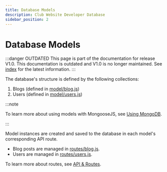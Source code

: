 ```yaml
---
title: Database Models
description: Club Website Developer Database
sidebar_position: 2
---
```


# Database Models

:::danger OUTDATED
This page is part of the documentation for release V1.0. This documentation is outdated and V1.0 is no longer maintained. See [index](/docs/website/) for the latest information.
:::

The database's structure is defined by the following collections:
1. Blogs (defined in [model/blog.js](https://github.com/ufosc/Club_Website_2/blob/main/model/blog.js))
2. Users (defined in [model/users.js](https://github.com/ufosc/Club_Website_2/blob/main/model/users.js))

:::note

To learn more about using models with MongooseJS, see [Using MongoDB](/docs/website/legacy/Developers/Databases/mongodb).

:::

Model instances are created and saved to the database in each model's corresponding API route.
* Blog posts are managed in [routes/blog.js](https://github.com/ufosc/Club_Website_2/blob/main/routes/blog.js).
* Users are managed in [routes/users.js](https://github.com/ufosc/Club_Website_2/blob/main/routes/users.js).

To learn more about routes, see [API & Routes](/docs/website/legacy/Developers/API/).
